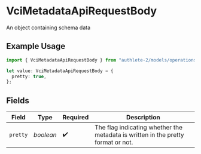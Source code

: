 # VciMetadataApiRequestBody

An object containing schema data

## Example Usage

```typescript
import { VciMetadataApiRequestBody } from "authlete-2/models/operations";

let value: VciMetadataApiRequestBody = {
  pretty: true,
};
```

## Fields

| Field                                                                             | Type                                                                              | Required                                                                          | Description                                                                       |
| --------------------------------------------------------------------------------- | --------------------------------------------------------------------------------- | --------------------------------------------------------------------------------- | --------------------------------------------------------------------------------- |
| `pretty`                                                                          | *boolean*                                                                         | :heavy_check_mark:                                                                | The flag indicating whether the metadata is written in the pretty<br/>format or not.<br/> |